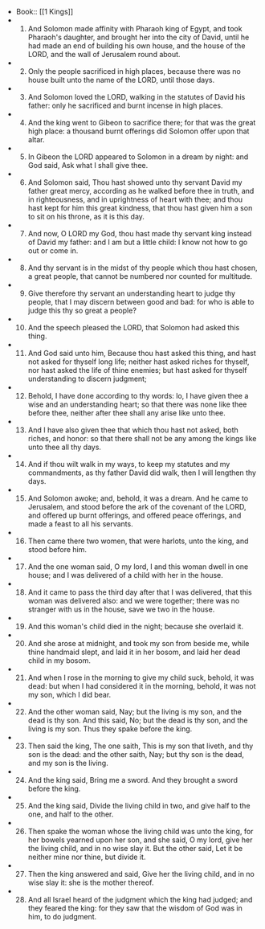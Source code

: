 - Book:: [[1 Kings]]
- 1. And Solomon made affinity with Pharaoh king of Egypt, and took Pharaoh's daughter, and brought her into the city of David, until he had made an end of building his own house, and the house of the LORD, and the wall of Jerusalem round about.
- 2. Only the people sacrificed in high places, because there was no house built unto the name of the LORD, until those days.
- 3. And Solomon loved the LORD, walking in the statutes of David his father: only he sacrificed and burnt incense in high places.
- 4. And the king went to Gibeon to sacrifice there; for that was the great high place: a thousand burnt offerings did Solomon offer upon that altar.
- 5. In Gibeon the LORD appeared to Solomon in a dream by night: and God said, Ask what I shall give thee.
- 6. And Solomon said, Thou hast showed unto thy servant David my father great mercy, according as he walked before thee in truth, and in righteousness, and in uprightness of heart with thee; and thou hast kept for him this great kindness, that thou hast given him a son to sit on his throne, as it is this day.
- 7. And now, O LORD my God, thou hast made thy servant king instead of David my father: and I am but a little child: I know not how to go out or come in.
- 8. And thy servant is in the midst of thy people which thou hast chosen, a great people, that cannot be numbered nor counted for multitude.
- 9. Give therefore thy servant an understanding heart to judge thy people, that I may discern between good and bad: for who is able to judge this thy so great a people?
- 10. And the speech pleased the LORD, that Solomon had asked this thing.
- 11. And God said unto him, Because thou hast asked this thing, and hast not asked for thyself long life; neither hast asked riches for thyself, nor hast asked the life of thine enemies; but hast asked for thyself understanding to discern judgment;
- 12. Behold, I have done according to thy words: lo, I have given thee a wise and an understanding heart; so that there was none like thee before thee, neither after thee shall any arise like unto thee.
- 13. And I have also given thee that which thou hast not asked, both riches, and honor: so that there shall not be any among the kings like unto thee all thy days.
- 14. And if thou wilt walk in my ways, to keep my statutes and my commandments, as thy father David did walk, then I will lengthen thy days.
- 15. And Solomon awoke; and, behold, it was a dream. And he came to Jerusalem, and stood before the ark of the covenant of the LORD, and offered up burnt offerings, and offered peace offerings, and made a feast to all his servants.
- 16. Then came there two women, that were harlots, unto the king, and stood before him.
- 17. And the one woman said, O my lord, I and this woman dwell in one house; and I was delivered of a child with her in the house.
- 18. And it came to pass the third day after that I was delivered, that this woman was delivered also: and we were together; there was no stranger with us in the house, save we two in the house.
- 19. And this woman's child died in the night; because she overlaid it.
- 20. And she arose at midnight, and took my son from beside me, while thine handmaid slept, and laid it in her bosom, and laid her dead child in my bosom.
- 21. And when I rose in the morning to give my child suck, behold, it was dead: but when I had considered it in the morning, behold, it was not my son, which I did bear.
- 22. And the other woman said, Nay; but the living is my son, and the dead is thy son. And this said, No; but the dead is thy son, and the living is my son. Thus they spake before the king.
- 23. Then said the king, The one saith, This is my son that liveth, and thy son is the dead: and the other saith, Nay; but thy son is the dead, and my son is the living.
- 24. And the king said, Bring me a sword. And they brought a sword before the king.
- 25. And the king said, Divide the living child in two, and give half to the one, and half to the other.
- 26. Then spake the woman whose the living child was unto the king, for her bowels yearned upon her son, and she said, O my lord, give her the living child, and in no wise slay it. But the other said, Let it be neither mine nor thine, but divide it.
- 27. Then the king answered and said, Give her the living child, and in no wise slay it: she is the mother thereof.
- 28. And all Israel heard of the judgment which the king had judged; and they feared the king: for they saw that the wisdom of God was in him, to do judgment.
